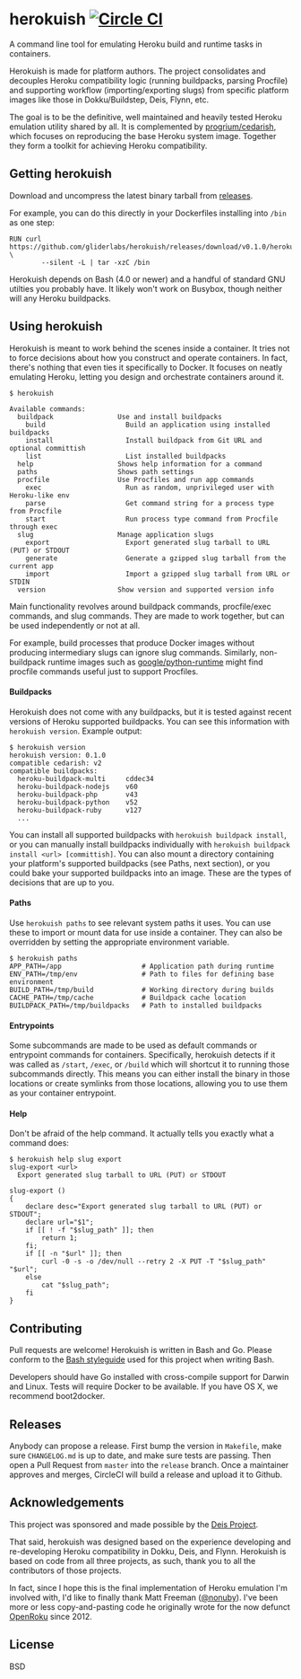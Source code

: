 # herokuish [![Circle CI](https://circleci.com/gh/gliderlabs/herokuish.png?style=shield)](https://circleci.com/gh/gliderlabs/herokuish)

A command line tool for emulating Heroku build and runtime tasks in containers. 

Herokuish is made for platform authors. The project consolidates and decouples Heroku compatibility logic (running buildpacks, parsing Procfile) and supporting workflow (importing/exporting slugs) from specific platform images like those in Dokku/Buildstep, Deis, Flynn, etc.

The goal is to be the definitive, well maintained and heavily tested Heroku emulation utility shared by all. It is complemented by [progrium/cedarish](https://github.com/progrium/cedarish), which focuses on reproducing the base Heroku system image. Together they form a toolkit for achieving Heroku compatibility.

## Getting herokuish

Download and uncompress the latest binary tarball from [releases](https://github.com/gliderlabs/herokuish/releases). 

For example, you can do this directly in your Dockerfiles installing into `/bin` as one step:

```
RUN curl https://github.com/gliderlabs/herokuish/releases/download/v0.1.0/herokuish_0.1.0_linux_x86_64.tgz \
		--silent -L | tar -xzC /bin
```

Herokuish depends on Bash (4.0 or newer) and a handful of standard GNU utilties you probably have. It likely won't work on Busybox, though neither will any Heroku buildpacks.

## Using herokuish

Herokuish is meant to work behind the scenes inside a container. It tries not to force decisions about how you construct and operate containers. In fact, there's nothing that even ties it specifically to Docker. It focuses on neatly emulating Heroku, letting you design and orchestrate containers around it.

```
$ herokuish

Available commands:
  buildpack                Use and install buildpacks
    build                    Build an application using installed buildpacks
    install                  Install buildpack from Git URL and optional committish
    list                     List installed buildpacks
  help                     Shows help information for a command
  paths                    Shows path settings
  procfile                 Use Procfiles and run app commands
    exec                     Run as random, unprivileged user with Heroku-like env
    parse                    Get command string for a process type from Procfile
    start                    Run process type command from Procfile through exec
  slug                     Manage application slugs
    export                   Export generated slug tarball to URL (PUT) or STDOUT
    generate                 Generate a gzipped slug tarball from the current app
    import                   Import a gzipped slug tarball from URL or STDIN
  version                  Show version and supported version info

```

Main functionality revolves around buildpack commands, procfile/exec commands, and slug commands. They are made to work together, but can be used independently or not at all. 

For example, build processes that produce Docker images without producing intermediary slugs can ignore slug commands. Similarly, non-buildpack runtime images such as [google/python-runtime](https://github.com/GoogleCloudPlatform/python-docker/tree/master/runtime) might find procfile commands useful just to support Procfiles.

#### Buildpacks

Herokuish does not come with any buildpacks, but it is tested against recent versions of Heroku supported buildpacks. You can see this information with `herokuish version`. Example output:

```
$ herokuish version
herokuish version: 0.1.0
compatible cedarish: v2
compatible buildpacks:
  heroku-buildpack-multi     cddec34
  heroku-buildpack-nodejs    v60
  heroku-buildpack-php       v43
  heroku-buildpack-python    v52
  heroku-buildpack-ruby      v127
  ...
```

You can install all supported buildpacks with `herokuish buildpack install`, or you can manually install buildpacks individually with `herokuish buildpack install <url> [committish]`. You can also mount a directory containing your platform's supported buildpacks (see Paths, next section), or you could bake your supported buildpacks into an image. These are the types of decisions that are up to you.

#### Paths

Use `herokuish paths` to see relevant system paths it uses. You can use these to import or mount data for use inside a container. They can also be overridden by setting the appropriate environment variable.

```
$ herokuish paths
APP_PATH=/app                    # Application path during runtime
ENV_PATH=/tmp/env                # Path to files for defining base environment
BUILD_PATH=/tmp/build            # Working directory during builds
CACHE_PATH=/tmp/cache            # Buildpack cache location
BUILDPACK_PATH=/tmp/buildpacks   # Path to installed buildpacks

```

#### Entrypoints

Some subcommands are made to be used as default commands or entrypoint commands for containers. Specifically, herokuish detects if it was called as `/start`, `/exec`, or `/build` which will shortcut it to running those subcommands directly. This means you can either install the binary in those locations or create symlinks from those locations, allowing you to use them as your container entrypoint.

#### Help

Don't be afraid of the help command. It actually tells you exactly what a command does:

```
$ herokuish help slug export
slug-export <url> 
  Export generated slug tarball to URL (PUT) or STDOUT

slug-export () 
{ 
    declare desc="Export generated slug tarball to URL (PUT) or STDOUT";
    declare url="$1";
    if [[ ! -f "$slug_path" ]]; then
        return 1;
    fi;
    if [[ -n "$url" ]]; then
        curl -0 -s -o /dev/null --retry 2 -X PUT -T "$slug_path" "$url";
    else
        cat "$slug_path";
    fi
}

```

## Contributing

Pull requests are welcome! Herokuish is written in Bash and Go. Please conform to the [Bash styleguide](https://github.com/progrium/bashstyle) used for this project when writing Bash.

Developers should have Go installed with cross-compile support for Darwin and Linux. Tests will require Docker to be available. If you have OS X, we recommend boot2docker.

## Releases

Anybody can propose a release. First bump the version in `Makefile`, make sure `CHANGELOG.md` is up to date, and make sure tests are passing. Then open a Pull Request from `master` into the `release` branch. Once a maintainer approves and merges, CircleCI will build a release and upload it to Github.

## Acknowledgements

This project was sponsored and made possible by the [Deis Project](http://deis.io).

That said, herokuish was designed based on the experience developing and re-developing Heroku compatibility in Dokku, Deis, and Flynn. Herokuish is based on code from all three projects, as such, thank you to all the contributors of those projects.

In fact, since I hope this is the final implementation of Heroku emulation I'm involved with, I'd like to finally thank Matt Freeman ([@nonuby](https://twitter.com/nonuby)). I've been more or less copy-and-pasting code he originally wrote for the now defunct [OpenRoku](https://github.com/openruko) since 2012.

## License

BSD